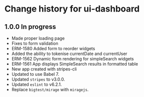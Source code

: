 # Change history for ui-dashboard

## 1.0.0 In progress
* Made proper loading page
* Fixes to form validation
* ERM-1580 Added form to reorder widgets
* Added the ability to tokenise currentDate and currentUser
* ERM-1562 Dynamic form rendering for simpleSearch widgets
* ERM-1561 App displays SimpleSearch results in formatted table
* New app created with stripes-cli
* Updated to use Babel 7.
* Updated `stripes` to v3.0.0.
* Updated `eslint` to v6.2.1.
* Replace `bigtest/mirage` with `miragejs`.
